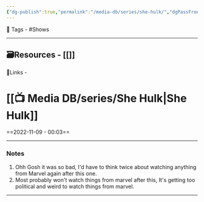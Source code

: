 ```yaml
---
{"dg-publish":true,"permalink":"/media-db/series/she-hulk/","dgPassFrontmatter":true,"noteIcon":"3","created":"2023-11-14T21:08:39.665+05:30","updated":"2023-12-12T23:36:19.210+05:30"}
---
```


 🧶 Tags - #Shows 

---
 🗃Resources - [[]]
---
 🔗Links -

# [[📺 Media DB/series/She Hulk\|She Hulk]]
==2022-11-09 - 00:03==

---
### Notes
1. Ohh Gosh it was so bad, I'd have to think twice about watching anything from Marvel again after this one.
2. Most probably won't watch things from marvel after this, It's getting too political and weird to watch things from marvel.

---
